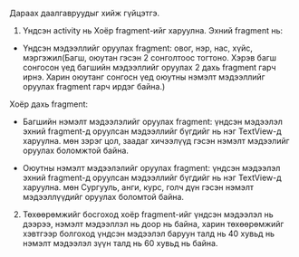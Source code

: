 Дараах даалгавруудыг хийж гүйцэтгэ.

1. Үндсэн activity нь Хоёр fragment-ийг харуулна. 
Эхний fragment нь:
* Үндсэн мэдээллийг оруулах fragment: овог, нэр, нас, хүйс, мэргэжил(Багш, оюутан гэсэн 2 сонголтоос тогтоно. 
  Хэрэв багш сонгосон үед багшийн мэдээллийг оруулах 2 дахь fragment гарч ирнэ. 
  Харин оюутанг сонгосн үед оюутны нэмэлт мэдээллийг оруулах fragment гарч ирдэг байна.)

Хоёр дахь fragment:
* Багшийн нэмэлт мэдээлэлийг оруулах fragment: үндсэн мэдээлэл эхний fragment-д оруулсан мэдээллийг бүгдийг нь 
  нэг ТеxtView-д харуулна. мөн зэрэг цол, заадаг хичээлүүд гэсэн нэмэлт мэдээлийг оруулах боломжтой байна.

* Оюутны нэмэлт мэдээлэлийг оруулах fragment: үндсэн мэдээлэл эхний fragment-д оруулсан мэдээллийг бүгдийг нь
  нэг ТеxtView-д харуулна. мөн Сургууль, анги, курс, голч дүн гэсэн нэмэлт мэдээллүүдийг оруулах боломтой байна.

2. Төхөөрөмжийг босгоход хоёр fragment-ийг үндсэн мэдээлэл нь дээрээ, нэмэлт мэдээллэл нь доор нь байна, харин төхөөрөмжийг
   хэвтгээр болгоход үндсэн мэдээлэл баруун талд нь 40 хувьд нь нэмэлт мэдээлэл зүүн талд нь 60 хувьд нь байна.
